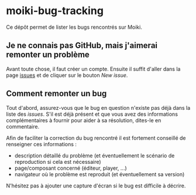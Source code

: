 # moiki-bug-tracking
Ce dépôt permet de lister les bugs rencontrés sur Moiki.

## Je ne connais pas GitHub, mais j'aimerai remonter un problème
Avant toute chose, il faut créer un compte.
Ensuite il suffit d'aller dans la page [issues](https://github.com/kaelhem/moiki-bug-tracking/issues) et de cliquer sur le bouton _New issue_.

## Comment remonter un bug
Tout d'abord, assurez-vous que le bug en question n'existe pas déjà dans la liste des _issues_. S'il est déjà présent et que vous avez des informations complémentaires à fournir pour aider à sa résolution, dites-le en commentaire.

Afin de faciliter la correction du bug rencontré il est fortement conseillé de renseigner ces informations :
+ description détaillé du problème (et éventuellement le scénario de reproduction si cela est nécessaire)
+ page/composant concerné (éditeur, player, ...)
+ navigateur où le problème est reproduit (et éventuellement sa version)

N'hésitez pas à ajouter une capture d'écran si le bug est difficile à décrire.
